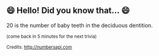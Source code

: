 ## 😄 Hello! Did you know that... 😄
20 is the number of baby teeth in the deciduous dentition.

<sup>(come back in 5 minutes for the next trivia)</sup>


<sup>Credits: http://numbersapi.com</sup>
